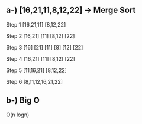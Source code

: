 
## a-) [16,21,11,8,12,22] -> Merge Sort

Step 1   [16,21,11]       [8,12,22]

Step 2  [16,21]  [11]    [8,12]  [22]

Step 3 [16]  [21]  [11]  [8]  [12]  [22]

Step 4  [16,21]  [11]   [8,12]  [22]

Step 5    [11,16,21]    [8,12,22]
  
Step 6      [8,11,12,16,21,22]

## b-) Big O

O(n logn)

